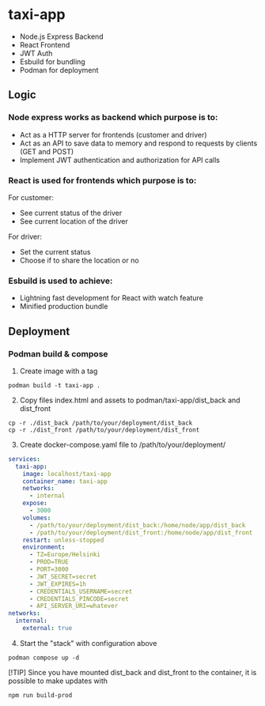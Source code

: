 # taxi-app

- Node.js Express Backend
- React Frontend
- JWT Auth
- Esbuild for bundling
- Podman for deployment

## Logic
### Node express works as backend which purpose is to:

  - Act as a HTTP server for frontends (customer and driver)
  - Act as an API to save data to memory and respond to requests by clients (GET and POST)
  - Implement JWT authentication and authorization for API calls

### React is used for frontends which purpose is to:

For customer:
  - See current status of the driver
  - See current location of the driver

For driver:
  - Set the current status
  - Choose if to share the location or no

### Esbuild is used to achieve:

  - Lightning fast development for React with watch feature
  - Minified production bundle

## Deployment

### Podman build & compose
1. Create image with a tag
```
podman build -t taxi-app .
```
2. Copy files index.html and assets to podman/taxi-app/dist_back and dist_front
```
cp -r ./dist_back /path/to/your/deployment/dist_back
cp -r ./dist_front /path/to/your/deployment/dist_front
```
3. Create docker-compose.yaml file to /path/to/your/deployment/
```yaml
services:
  taxi-app:
    image: localhost/taxi-app
    container_name: taxi-app
    networks:
      - internal
    expose:
      - 3000
    volumes:
      - /path/to/your/deployment/dist_back:/home/node/app/dist_back
      - /path/to/your/deployment/dist_front:/home/node/app/dist_front
    restart: unless-stopped
    environment:
      - TZ=Europe/Helsinki
      - PROD=TRUE
      - PORT=3000
      - JWT_SECRET=secret
      - JWT_EXPIRES=1h
      - CREDENTIALS_USERNAME=secret
      - CREDENTIALS_PINCODE=secret
      - API_SERVER_URI=whatever
networks:
  internal:
    external: true
```
4. Start the "stack" with configuration above
```
podman compose up -d
```
[!TIP]
Since you have mounted dist_back and dist_front to the container, it is possible to make updates with
```
npm run build-prod
```
